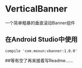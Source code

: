 # VerticalBanner
一个简单粗暴的垂直滚动Banner组件

## 在Android Studio中使用
```
compile 'com.moxun:vbanner:1.0.0'
```
##等有空了再来接着写Readme......
